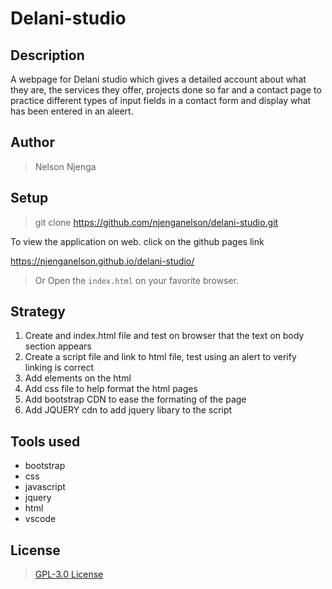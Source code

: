 # Delani-studio

## Description

A webpage for Delani studio which gives a detailed account about what they are, the services they offer, projects done so far and a contact page to practice different types of input fields in a contact form and display what has been entered in an aleert.


## Author

 > Nelson Njenga
​

## Setup

 > git clone <https://github.com/njenganelson/delani-studio.git>

 To view the application on web. click on the github pages link

 <https://njenganelson.github.io/delani-studio/>

 > Or Open the ``index.html`` on your favorite browser.

## Strategy

 1. Create and index.html file and test on browser that the text on body section appears
 2. Create a script file and link to html file, test using an alert to verify linking is correct
 3. Add elements on the html
 4. Add css file to help format the html pages
 5. Add bootstrap CDN to ease the formating of the page
 6. Add JQUERY cdn to add jquery libary to the script
​

## Tools used

* bootstrap
* css
* javascript
* jquery
* html
* vscode

## License

> [ GPL-3.0 License](LICENSE)